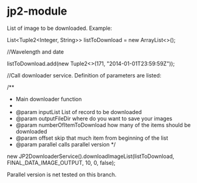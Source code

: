 # jp2-module


List of image to be downloaded. Example: 

List<Tuple2<Integer, String>> listToDownload = new ArrayList<>();

//Wavelength and date

listToDownload.add(new Tuple2<>(171, "2014-01-01T23:59:59Z"));

//Call downloader service. Definition of parameters are listed:

/**
 * Main downloader function
 *
 * @param inputList List of record to be downloaded
 * @param outputFileDir where do you want to save your images
 * @param numberOfItemToDownload how many of the items should be downloaded
 * @param offset skip that much item from beginning of the list
 * @param parallel calls parallel version
 */

new JP2DownloaderService().downloadImageList(listToDownload, FINAL_DATA_IMAGE_OUTPUT, 10, 0, false);

Parallel version is net tested on this branch.

